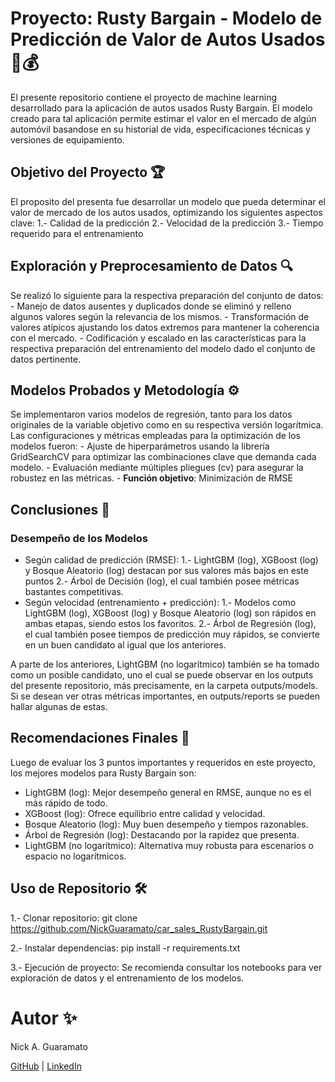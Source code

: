 # Proyecto: Rusty Bargain - Modelo de Predicción de Valor de Autos Usados 🚗💰

El presente repositorio contiene el proyecto de machine learning desarrollado para la aplicación de autos usados Rusty Bargain. El modelo creado para tal aplicación permite estimar el valor en el mercado de algún automóvil basandose en su historial de vida, especificaciones técnicas y versiones de equipamiento.

## Objetivo del Proyecto 🏆

El proposito del presenta fue desarrollar un modelo que pueda determinar el valor de mercado de los autos usados, optimizando los siguientes aspectos clave:
	1.- Calidad de la predicción
	2.- Velocidad de la predicción
	3.- Tiempo requerido para el entrenamiento

## Exploración y Preprocesamiento de Datos 🔍

Se realizó lo siguiente para la respectiva preparación del conjunto de datos:
	- Manejo de datos ausentes y duplicados donde se eliminó y relleno algunos valores según la relevancia de los mismos.
	- Transformación de valores atípicos ajustando los datos extremos para mantener la coherencia con el mercado.
	- Codificación y escalado en las características para la respectiva preparación del entrenamiento del modelo dado el conjunto de datos pertinente.

## Modelos Probados y Metodología ⚙️

Se implementaron varios modelos de regresión, tanto para los datos originales de la variable objetivo como en su respectiva versión logarítmica. Las configuraciones y métricas empleadas para la optimización de los modelos fueron:
	- Ajuste de hiperparámetros usando la librería GridSearchCV para optimizar las combinaciones clave que demanda cada modelo.
	- Evaluación mediante múltiples pliegues (cv) para asegurar la robustez en las métricas.
	- **Función objetivo**: Minimización de RMSE

## Conclusiones 🚀
### Desempeño de los Modelos
- Según calidad de predicción (RMSE):
	1.- LightGBM (log), XGBoost (log) y Bosque Aleatorio (log) destacan por sus valores más bajos en este puntos
	2.- Árbol de Decisión (log), el cual también posee métricas bastantes competitivas.
- Según velocidad (entrenamiento + predicción):
	1.- Modelos como LightGBM (log), XGBoost (log) y Bosque Aleatorio (log) son rápidos en ambas etapas, siendo estos los favoritos.
	2.- Árbol de Regresión (log), el cual también posee tiempos de predicción muy rápidos, se convierte en un buen candidato al igual que los anteriores.

A parte de los anteriores, LightGBM (no logarítmico) también se ha tomado como un posible candidato, uno el cual se puede observar en los outputs del presente repositorio, más precisamente, en la carpeta outputs/models. Si se desean ver otras métricas importantes, en outputs/reports se pueden hallar algunas de estas.

## Recomendaciones Finales 🏅

Luego de evaluar los 3 puntos importantes y requeridos en este proyecto, los mejores modelos para Rusty Bargain son:
- LightGBM (log): Mejor desempeño general en RMSE, aunque no es el más rápido de todo.
- XGBoost (log): Ofrece equilibrio entre calidad y velocidad.
- Bosque Aleatorio (log): Muy buen desempeño y tiempos razonables.
- Árbol de Regresión (log): Destacando por la rapidez que presenta.
- LightGBM (no logarítmico): Alternativa muy robusta para escenarios o espacio no logarítmicos.

## Uso de Repositorio 🛠️
1.- Clonar repositorio: git clone https://github.com/NickGuaramato/car_sales_RustyBargain.git

2.- Instalar dependencias: pip install -r requirements.txt

3.- Ejecución de proyecto: Se recomienda consultar los notebooks para ver exploración de datos y el entrenamiento de los modelos.

# Autor ✨
Nick A. Guaramato 

[GitHub](https://github.com/NickGuaramato) | [LinkedIn](https://www.linkedin.com/in/nick-a-guaramato)

